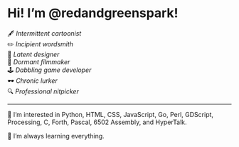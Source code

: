 # Hi! I’m @redandgreenspark!

🖋️ *Intermittent cartoonist*  
✏️ *Incipient wordsmith*  
📐 *Latent designer*  
🎥 *Dormant filmmaker*  
🕹️ *Dabbling game developer*  
🕶️ *Chronic lurker*  
🔍 *Professional nitpicker*  

---

👀 I’m interested in Python, HTML, CSS, JavaScript, Go, Perl, GDScript, Processing, C, Forth, Pascal, 6502 Assembly, and HyperTalk.  
  
🌱 I’m always learning everything.  
